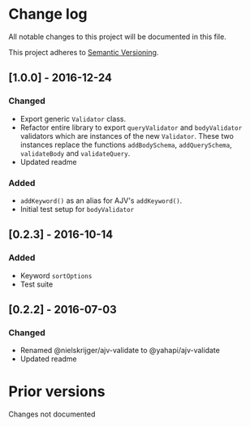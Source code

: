 # Change log

All notable changes to this project will be documented in this file.

This project adheres to [Semantic Versioning](http://semver.org/).

## [1.0.0] - 2016-12-24
### Changed
- Export generic `Validator` class.
- Refactor entire library to export `queryValidator` and `bodyValidator` validators which are instances of the new `Validator`. These two instances replace the functions `addBodySchema`, `addQuerySchema`, `validateBody` and `validateQuery`.
- Updated readme

### Added
- `addKeyword()` as an alias for AJV's `addKeyword()`.
- Initial test setup for `bodyValidator`

## [0.2.3] - 2016-10-14
### Added
- Keyword `sortOptions`
- Test suite

## [0.2.2] - 2016-07-03
### Changed

- Renamed @nielskrijger/ajv-validate to @yahapi/ajv-validate
- Updated readme

# Prior versions

Changes not documented
